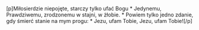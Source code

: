 [p]Miłosierdzie niepojęte, starczy tylko ufać Bogu * Jedynemu, Prawdziwemu, zrodzonemu w stajni, w żłobie. * Powiem tylko jedno zdanie, gdy śmierć stanie na mym progu: * Jezu, ufam Tobie, Jezu, ufam Tobie![/p]